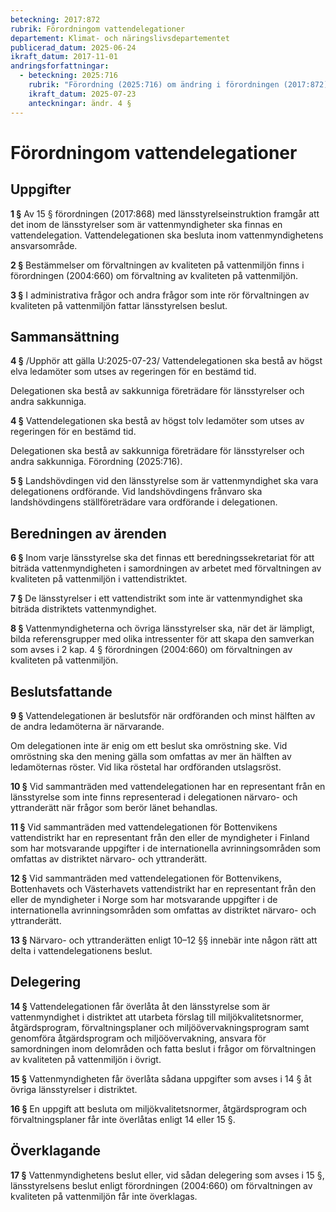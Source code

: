 ```yaml
---
beteckning: 2017:872
rubrik: Förordningom vattendelegationer
departement: Klimat- och näringslivsdepartementet
publicerad_datum: 2025-06-24
ikraft_datum: 2017-11-01
andringsforfattningar:
  - beteckning: 2025:716
    rubrik: "Förordning (2025:716) om ändring i förordningen (2017:872) om vattendelegationer"
    ikraft_datum: 2025-07-23
    anteckningar: ändr. 4 §
---
```


# Förordningom vattendelegationer

## Uppgifter

**1 §** Av 15 § förordningen (2017:868) med länsstyrelseinstruktion framgår att det inom de länsstyrelser som är vattenmyndigheter ska finnas en vattendelegation. Vattendelegationen ska besluta inom vattenmyndighetens ansvarsområde.

**2 §** Bestämmelser om förvaltningen av kvaliteten på vattenmiljön finns i förordningen (2004:660) om förvaltning av kvaliteten på vattenmiljön.

**3 §** I administrativa frågor och andra frågor som inte rör förvaltningen av kvaliteten på vattenmiljön fattar länsstyrelsen beslut.

## Sammansättning

**4 §** /Upphör att gälla U:2025-07-23/ Vattendelegationen ska bestå av högst elva ledamöter som utses av regeringen för en bestämd tid.

Delegationen ska bestå av sakkunniga företrädare för länsstyrelser och andra sakkunniga.

**4 §** Vattendelegationen ska bestå av högst tolv ledamöter som utses av regeringen för en bestämd tid.

Delegationen ska bestå av sakkunniga företrädare för länsstyrelser och andra sakkunniga. Förordning (2025:716).

**5 §** Landshövdingen vid den länsstyrelse som är vattenmyndighet ska vara delegationens ordförande. Vid landshövdingens frånvaro ska landshövdingens ställföreträdare vara ordförande i delegationen.

## Beredningen av ärenden

**6 §** Inom varje länsstyrelse ska det finnas ett beredningssekretariat för att biträda vattenmyndigheten i samordningen av arbetet med förvaltningen av kvaliteten på vattenmiljön i vattendistriktet.

**7 §** De länsstyrelser i ett vattendistrikt som inte är vattenmyndighet ska biträda distriktets vattenmyndighet.

**8 §** Vattenmyndigheterna och övriga länsstyrelser ska, när det är lämpligt, bilda referensgrupper med olika intressenter för att skapa den samverkan som avses i 2 kap. 4 § förordningen (2004:660) om förvaltningen av kvaliteten på vattenmiljön.

## Beslutsfattande

**9 §** Vattendelegationen är beslutsför när ordföranden och minst hälften av de andra ledamöterna är närvarande.

Om delegationen inte är enig om ett beslut ska omröstning ske. Vid omröstning ska den mening gälla som omfattas av mer än hälften av ledamöternas röster. Vid lika röstetal har ordföranden utslagsröst.

**10 §** Vid sammanträden med vattendelegationen har en representant från en länsstyrelse som inte finns representerad i delegationen närvaro- och yttranderätt när frågor som berör länet behandlas.

**11 §** Vid sammanträden med vattendelegationen för Bottenvikens vattendistrikt har en representant från den eller de myndigheter i Finland som har motsvarande uppgifter i de internationella avrinningsområden som omfattas av distriktet närvaro- och yttranderätt.

**12 §** Vid sammanträden med vattendelegationen för Bottenvikens, Bottenhavets och Västerhavets vattendistrikt har en representant från den eller de myndigheter i Norge som har motsvarande uppgifter i de internationella avrinningsområden som omfattas av distriktet närvaro- och yttranderätt.

**13 §** Närvaro- och yttranderätten enligt 10–12 §§ innebär inte någon rätt att delta i vattendelegationens beslut.

## Delegering

**14 §** Vattendelegationen får överlåta åt den länsstyrelse som är vattenmyndighet i distriktet att utarbeta förslag till miljökvalitetsnormer, åtgärdsprogram, förvaltningsplaner och miljöövervakningsprogram samt genomföra åtgärdsprogram och miljöövervakning, ansvara för samordningen inom delområden och fatta beslut i frågor om förvaltningen av kvaliteten på vattenmiljön i övrigt.

**15 §** Vattenmyndigheten får överlåta sådana uppgifter som avses i 14 § åt övriga länsstyrelser i distriktet.

**16 §** En uppgift att besluta om miljökvalitetsnormer, åtgärdsprogram och förvaltningsplaner får inte överlåtas enligt 14 eller 15 §.

## Överklagande

**17 §** Vattenmyndighetens beslut eller, vid sådan delegering som avses i 15 §, länsstyrelsens beslut enligt förordningen (2004:660) om förvaltningen av kvaliteten på vattenmiljön får inte överklagas.